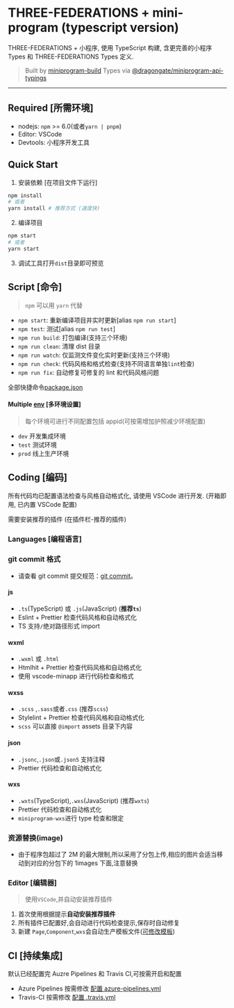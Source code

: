 # THREE-FEDERATIONS + mini-program (typescript version)

THREE-FEDERATIONS + 小程序, 使用 TypeScript 构建, 含更完善的小程序 Types 和 THREE-FEDERATIONS Types 定义.

> Built by [miniprogram-build](https://github.com/NewFuture/miniprogram-build)
> Types via [@dragongate/miniprogram-api-typings](https://github.com/MS-DG/api-typings)

---

## Required [所需环境]

- nodejs: `npm` >= 6.0(或者`yarn | pnpm`)
- Editor: VSCode
- Devtools: 小程序开发工具

## Quick Start

1. 安装依赖 [在项目文件下运行]

```sh
npm install
# 或者
yarn install # 推荐方式 (速度快)
```

2. 编译项目

```sh
npm start
# 或者
yarn start
```

3. 调试工具打开`dist`目录即可预览

## Script [命令]

> `npm` 可以用 `yarn` 代替

- `npm start`: 重新编译项目并实时更新[alias `npm run start`]
- `npm test`: 测试[alias `npm run test`]
- `npm run build`: 打包编译(支持三个环境)
- `npm run clean`: 清理 dist 目录
- `npm run watch`: 仅监测文件变化实时更新(支持三个环境)
- `npm run check`: 代码风格和格式检查(支持不同语言单独`lint`检查)
- `npm run fix`: 自动修复可修复的 lint 和代码风格问题

全部快捷命令[package.json](https://github.com/NewFuture/miniprogram-template/blob/master/package.json#L12-L44)

#### Multiple [env](env) [多环境设置]

> 每个环境可进行不同配置包括 appid(可按需增加护照减少环境配置)

- `dev` 开发集成环境
- `test` 测试环境
- `prod` 线上生产环境

## Coding [编码]

所有代码均已配置语法检查与风格自动格式化, 请使用 VSCode 进行开发. (开箱即用, 已内置 VSCode 配置)

需要安装推荐的插件 (在插件栏-推荐的插件)

### Languages [编程语言]

### git commit 格式

- 请查看 git commit 提交规范：[git commit](https://github.com/woai3c/Front-end-articles/blob/master/git%20commit%20style.md)。

#### js

- `.ts`(TypeScript) 或 `.js`(JavaScript) (**推荐`ts`**)
- Eslint + Prettier 检查代码风格和自动格式化
- TS 支持`/`绝对路径形式 import

#### wxml

- `.wxml` 或 `.html`
- Htmlhit + Prettier 检查代码风格和自动格式化
- 使用 vscode-minapp 进行代码检查和格式

#### wxss

- `.scss` ,`.sass`或者`.css` (推荐`scss`)
- Stylelint + Prettier 检查代码风格和自动格式化
- `scss` 可以直接 `@import` assets 目录下内容

#### json

- `.jsonc`,`.json`或`.json5` 支持注释
- Prettier 代码检查和自动格式化

#### wxs

- `.wxts`(TypeScript),`.wxs`(JavaScript) (推荐`wxts`)
- Prettier 代码检查和自动格式化
- `miniprogram-wxs`进行 type 检查和限定

### 资源替换(image)

- 由于程序包超过了 2M 的最大限制,所以采用了分包上传,相应的图片会适当移动到对应的分包下的 1images 下面,注意替换

### Editor [编辑器]

> 使用`VSCode`,并自动安装推荐插件

1. 首次使用根据提示**自动安装推荐插件**
2. 所有插件已配置好,会自动进行代码检查提示,保存时自动修复
3. 新建 `Page`,`Component`,`wxs`会自动生产模板文件([可修改模板](.dtpl/))

## CI [持续集成]

默认已经配置完 Auzre Pipelines 和 Travis CI,可按需开启和配置

- Azure Pipelines 按需修改 [配置 azure-pipelines.yml](azure-pipelines.yml)
- Travis-CI 按需修改 [配置 .travis.yml](.travis.yml)
